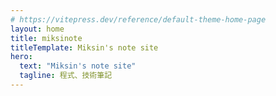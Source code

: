 ```yaml
---
# https://vitepress.dev/reference/default-theme-home-page
layout: home
title: miksinote
titleTemplate: Miksin's note site
hero:
  text: "Miksin's note site"
  tagline: 程式、技術筆記
---
```


<NotesPreview />

<script setup lang="ts">
import NotesPreview from './.vitepress/components/NotesPreview.vue'
</script>

